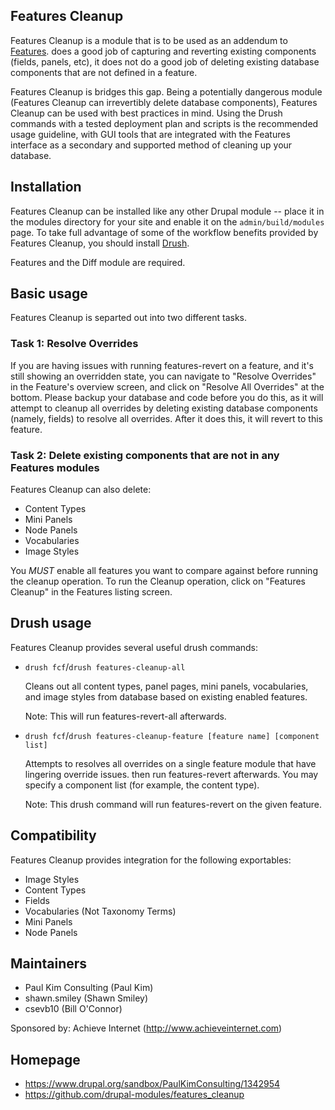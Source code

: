 Features Cleanup
----------------
Features Cleanup is a module that is to be used as an addendum to [Features][1].
does a good job of capturing and reverting existing components
(fields, panels, etc), it does not do a good job of deleting existing database
components that are not defined in a feature.

Features Cleanup is bridges this gap. Being a potentially dangerous module
(Features Cleanup can irrevertibly delete database components), Features Cleanup
can be used with best practices in mind. Using the Drush commands with a
tested deployment plan and scripts is the recommended usage guideline, with
GUI tools that are integrated with the Features interface as a secondary
and supported method of cleaning up your database.


Installation
------------
Features Cleanup can be installed like any other Drupal module -- place it in the
modules directory for your site and enable it on the `admin/build/modules` page.
To take full advantage of some of the workflow benefits provided by Features Cleanup,
you should install [Drush][2].

Features and the Diff module are required.


Basic usage
-----------
Features Cleanup is separted out into two different tasks.

### Task 1: Resolve Overrides

If you are having issues with running features-revert on a feature, and it's still
showing an overridden state, you can navigate to "Resolve Overrides" in the 
Feature's overview screen, and click on "Resolve All Overrides" at the bottom.
Please backup your database and code before you do this, as it will attempt to
cleanup all overrides by deleting existing database components (namely, fields)
to resolve all overrides. After it does this, it will revert to this feature.

### Task 2: Delete existing components that are not in any Features modules

Features Cleanup can also delete:

- Content Types
- Mini Panels
- Node Panels
- Vocabularies
- Image Styles

You *MUST* enable all features you want to compare against before running the
cleanup operation. To run the Cleanup operation, click on "Features Cleanup"
in the Features listing screen.


Drush usage
-----------
Features Cleanup provides several useful drush commands:

- `drush fcf`/`drush features-cleanup-all`

  Cleans out all content types, panel pages, mini panels, vocabularies, and image styles
  from database based on existing enabled features.

  Note: This will run features-revert-all afterwards.

- `drush fcf`/`drush features-cleanup-feature [feature name] [component list]`

  Attempts to resolves all overrides on a single feature module
  that have lingering override issues.  then run features-revert afterwards.
  You may specify a component list (for example, the content type).

  Note: This drush command will run features-revert on the given feature.

Compatibility
-------------
Features Cleanup provides integration for the following exportables:

- Image Styles
- Content Types
- Fields
- Vocabularies (Not Taxonomy Terms)
- Mini Panels
- Node Panels


Maintainers
-----------
- Paul Kim Consulting (Paul Kim)
- shawn.smiley (Shawn Smiley)
- csevb10 (Bill O'Connor)

Sponsored by: Achieve Internet (http://www.achieveinternet.com)

Homepage
--------

- https://www.drupal.org/sandbox/PaulKimConsulting/1342954
- https://github.com/drupal-modules/features_cleanup


[1]: http://drupal.org/project/features
[2]: http://drupal.org/project/drush
